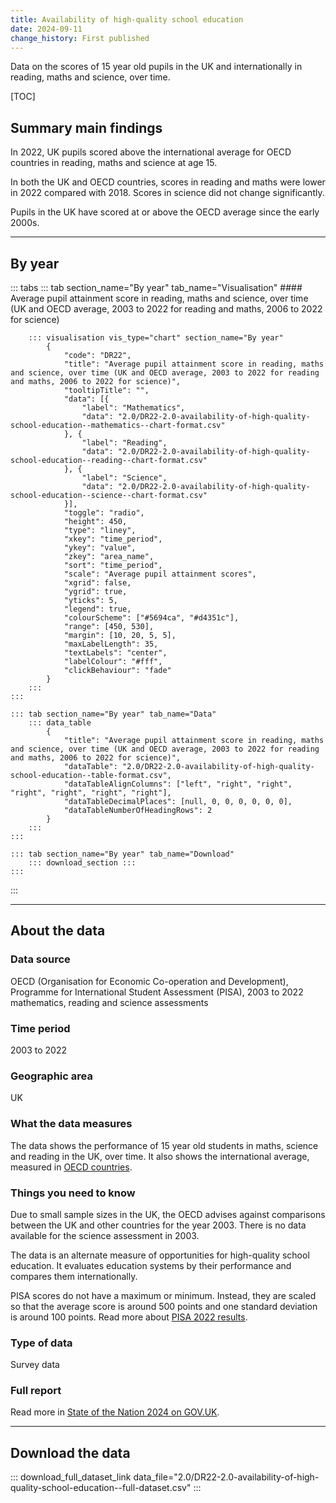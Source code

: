 ```yaml
---
title: Availability of high-quality school education
date: 2024-09-11
change_history: First published
---
```


Data on the scores of 15 year old pupils in the UK and internationally in reading, maths and science, over time.

[TOC]

## Summary main findings

In 2022, UK pupils scored above the international average for OECD countries in reading, maths and science at age 15.

In both the UK and OECD countries, scores in reading and maths were lower in 2022 compared with 2018. Scores in science did not change significantly.

Pupils in the UK have scored at or above the OECD average since the early 2000s. 

---

## By year

::: tabs
    ::: tab section_name="By year" tab_name="Visualisation"
        #### Average pupil attainment score in reading, maths and science, over time (UK and OECD average, 2003 to 2022 for reading and maths, 2006 to 2022 for science)

        ::: visualisation vis_type="chart" section_name="By year"
            {
                "code": "DR22",
                "title": "Average pupil attainment score in reading, maths and science, over time (UK and OECD average, 2003 to 2022 for reading and maths, 2006 to 2022 for science)",
                "tooltipTitle": "",
                "data": [{
                    "label": "Mathematics",
                    "data": "2.0/DR22-2.0-availability-of-high-quality-school-education--mathematics--chart-format.csv"
                }, {
                    "label": "Reading",
                    "data": "2.0/DR22-2.0-availability-of-high-quality-school-education--reading--chart-format.csv"
                }, {
                    "label": "Science",
                    "data": "2.0/DR22-2.0-availability-of-high-quality-school-education--science--chart-format.csv"
                }],
                "toggle": "radio",
                "height": 450,
                "type": "liney",
                "xkey": "time_period",
                "ykey": "value",
                "zkey": "area_name",
                "sort": "time_period",
                "scale": "Average pupil attainment scores",
                "xgrid": false,
                "ygrid": true,
                "yticks": 5,
                "legend": true,
                "colourScheme": ["#5694ca", "#d4351c"],
                "range": [450, 530],
                "margin": [10, 20, 5, 5],
                "maxLabelLength": 35,
                "textLabels": "center",
                "labelColour": "#fff",
                "clickBehaviour": "fade"
            }
        :::
    :::

    ::: tab section_name="By year" tab_name="Data"
        ::: data_table
            {
                "title": "Average pupil attainment score in reading, maths and science, over time (UK and OECD average, 2003 to 2022 for reading and maths, 2006 to 2022 for science)",
                "dataTable": "2.0/DR22-2.0-availability-of-high-quality-school-education--table-format.csv",
                "dataTableAlignColumns": ["left", "right", "right", "right", "right", "right", "right"],
                "dataTableDecimalPlaces": [null, 0, 0, 0, 0, 0, 0],
                "dataTableNumberOfHeadingRows": 2
            }
        :::
    :::

    ::: tab section_name="By year" tab_name="Download"
        ::: download_section :::
    :::
:::

---

## About the data

### Data source
OECD (Organisation for Economic Co-operation and Development), Programme for International Student Assessment (PISA), 2003 to 2022 mathematics, reading and science assessments

### Time period
2003 to 2022

### Geographic area
UK

### What the data measures
The data shows the performance of 15 year old students in maths, science and reading in the UK, over time. It also shows the international average, measured in [OECD countries](https://www.oecd.org/about/document/ratification-oecd-convention.htm).

### Things you need to know
Due to small sample sizes in the UK, the OECD advises against comparisons between the UK and other countries for the year 2003. There is no data available for the science assessment in 2003.

The data is an alternate measure of opportunities for high-quality school education. It evaluates education systems by their performance and compares them internationally.

PISA scores do not have a maximum or minimum. Instead, they are scaled so that the average score is around 500 points and one standard deviation is around 100 points. Read more about [PISA 2022 results](https://www.oecd.org/en/publications/pisa-2022-results-volume-i_53f23881-en.html).

### Type of data
Survey data

### Full report
Read more in [State of the Nation 2024 on GOV.UK](https://www.gov.uk/government/publications/state-of-the-nation-2024-local-to-national-mapping-opportunities-for-all).

---

## Download the data

::: download_full_dataset_link data_file="2.0/DR22-2.0-availability-of-high-quality-school-education--full-dataset.csv" :::
